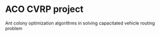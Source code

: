 # ACO CVRP project

Ant colony optimization algorithms in solving capacitated vehicle routing problem
